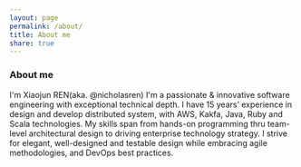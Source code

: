 ```yaml
---
layout: page
permalink: /about/
title: About me
share: true
---
```

### About me

I'm Xiaojun REN(aka. @nicholasren)
I'm a passionate & innovative software engineering with exceptional technical depth.
I have 15 years’ experience in design and develop distributed system, with AWS, Kakfa, Java, Ruby and Scala technologies.
My skills span from hands-on programming thru team-level architectural design to driving enterprise technology strategy.
I strive for elegant, well-designed and testable design while embracing agile methodologies, and DevOps best practices.  
